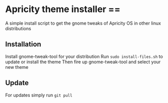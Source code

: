 # Apricity theme installer ==
A simple install script to get the gnome tweaks of Apricity OS in other 
linux distributions

## Installation
Install gnome-tweak-tool for your distribution
Run `sudo install-files.sh` to update or install the theme
Then fire up gnome-tweak-tool and select your new theme

## Update
For updates simply run `git pull`
